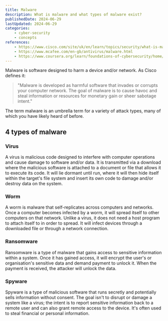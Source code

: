 ```yaml
---
title: Malware
description: What is malware and what types of malware exist?
publishedDate: 2024-06-29
lastUpdated: 2024-06-29
categories:
    - cyber-security
    - concepts
references:
    - https://www.cisco.com/site/uk/en/learn/topics/security/what-is-malware.html
    - https://www.mcafee.com/en-gb/antivirus/malware.html
    - https://www.coursera.org/learn/foundations-of-cybersecurity/home/info
---
```


Malware is software designed to harm a device and/or network. As Cisco defines it:

> "Malware is developed as harmful software that invades or corrupts your computer network. The goal of malware is to cause havoc and steal information or resources for monetary gain or sheer sabotage intent."

The term malware is an umbrella term for a variety of attack types, many of which you have likely heard of before.

## 4 types of malware

### Virus
A virus is malicious code designed to interfere with computer operations and cause damage to software and/or data. It is transmitted via a download where the malicious software is attached to a document or file that allows it to execute its code. It will lie dormant until run, where it will then hide itself within the target's file system and insert its own code to damage and/or destroy data on the system.

### Worm
A worm is malware that self-replicates across computers and networks. Once a computer becomes infected by a worm, it will spread itself to other computers on that network. Unlike a virus, it does not need a host program to attach itself to in order to spread. It will infect devices through a downloaded file or through a network connection.

### Ransomware
Ransomware is a type of malware that gains access to sensitive information within a system. Once it has gained access, it will encrypt the user's or organisation's sensitive data and demand payment to unlock it. When the payment is received, the attacker will unlock the data.

### Spyware
Spyware is a type of malicious software that runs secretly and potentially sells information without consent. The goal isn't to disrupt or damage a system like a virus; the intent is to report sensitive information back to a remote user and can also grant remote access to the device. It's often used to steal financial or personal information.
